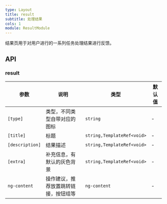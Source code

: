 ```yaml
---
type: Layout
title: result
subtitle: 处理结果
cols: 1
module: ResultModule
---
```


结果页用于对用户进行的一系列任务处理结果进行反馈。

## API

### result

参数 | 说明 | 类型 | 默认值
----|------|-----|------
`[type]` | 类型，不同类型自带对应的图标 | `string` | -
`[title]` | 标题 | `string,TemplateRef<void>` | -
`[description]` | 结果描述 | `string,TemplateRef<void>` | -
`[extra]` | 补充信息，有默认的灰色背景 | `string,TemplateRef<void>` | -
`ng-content` | 操作建议，推荐放置跳转链接，按钮组等 | `ng-content` | -
